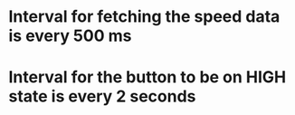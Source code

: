 # Interval for fetching the speed data is every 500 ms
# Interval for the button to be on HIGH state is every 2 seconds